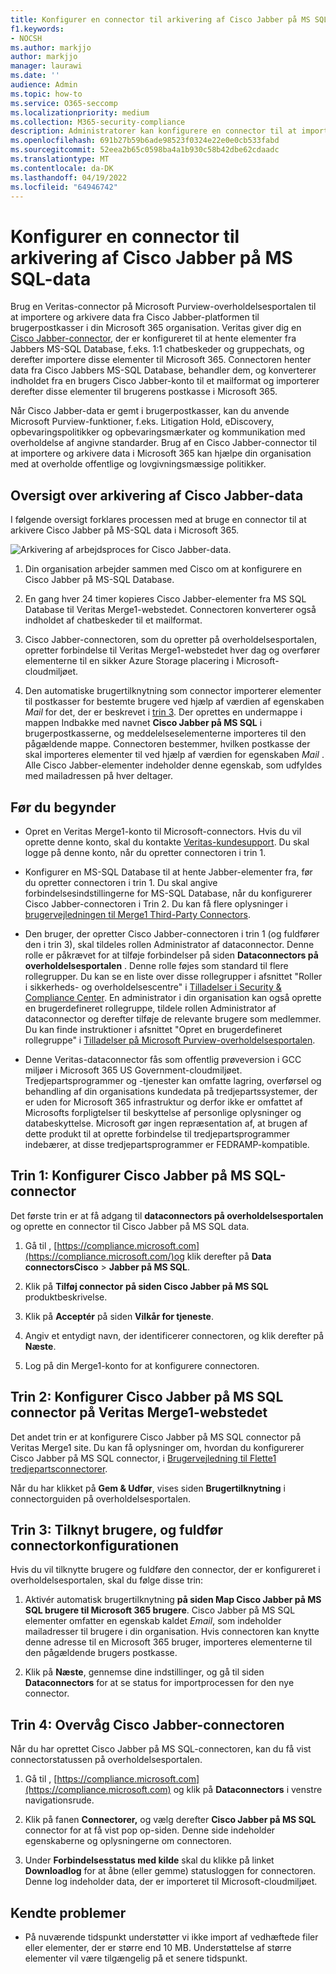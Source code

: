 ```yaml
---
title: Konfigurer en connector til arkivering af Cisco Jabber på MS SQL data i Microsoft 365
f1.keywords:
- NOCSH
ms.author: markjjo
author: markjjo
manager: laurawi
ms.date: ''
audience: Admin
ms.topic: how-to
ms.service: O365-seccomp
ms.localizationpriority: medium
ms.collection: M365-security-compliance
description: Administratorer kan konfigurere en connector til at importere og arkivere Cisco Jabber på MS SQL data fra Veritas i Microsoft 365. Med denne connector kan du arkivere data fra datakilder fra tredjepart i Microsoft 365. Når du har arkiveret disse data, kan du bruge funktioner til overholdelse af angivne standarder, f.eks. juridisk bevarelse, indholdssøgning og opbevaringspolitikker til at administrere tredjepartsdata.
ms.openlocfilehash: 691b27b59b6ade98523f0324e22e0e0cb533fabd
ms.sourcegitcommit: 52eea2b65c0598ba4a1b930c58b42dbe62cdaadc
ms.translationtype: MT
ms.contentlocale: da-DK
ms.lasthandoff: 04/19/2022
ms.locfileid: "64946742"
---
```

# <a name="set-up-a-connector-to-archive-cisco-jabber-on-ms-sql-data"></a>Konfigurer en connector til arkivering af Cisco Jabber på MS SQL-data

Brug en Veritas-connector på Microsoft Purview-overholdelsesportalen til at importere og arkivere data fra Cisco Jabber-platformen til brugerpostkasser i din Microsoft 365 organisation. Veritas giver dig en [Cisco Jabber-connector](https://globanet.com/jabber/), der er konfigureret til at hente elementer fra Jabbers MS-SQL Database, f.eks. 1:1 chatbeskeder og gruppechats, og derefter importere disse elementer til Microsoft 365. Connectoren henter data fra Cisco Jabbers MS-SQL Database, behandler dem, og konverterer indholdet fra en brugers Cisco Jabber-konto til et mailformat og importerer derefter disse elementer til brugerens postkasse i Microsoft 365.

Når Cisco Jabber-data er gemt i brugerpostkasser, kan du anvende Microsoft Purview-funktioner, f.eks. Litigation Hold, eDiscovery, opbevaringspolitikker og opbevaringsmærkater og kommunikation med overholdelse af angivne standarder. Brug af en Cisco Jabber-connector til at importere og arkivere data i Microsoft 365 kan hjælpe din organisation med at overholde offentlige og lovgivningsmæssige politikker.

## <a name="overview-of-archiving-cisco-jabber-data"></a>Oversigt over arkivering af Cisco Jabber-data

I følgende oversigt forklares processen med at bruge en connector til at arkivere Cisco Jabber på MS-SQL data i Microsoft 365.

![Arkivering af arbejdsproces for Cisco Jabber-data.](../media/CiscoJabberonMSSQLConnectorWorkflow.png)

1. Din organisation arbejder sammen med Cisco om at konfigurere en Cisco Jabber på MS-SQL Database.

2. En gang hver 24 timer kopieres Cisco Jabber-elementer fra MS SQL Database til Veritas Merge1-webstedet. Connectoren konverterer også indholdet af chatbeskeder til et mailformat.

3. Cisco Jabber-connectoren, som du opretter på overholdelsesportalen, opretter forbindelse til Veritas Merge1-webstedet hver dag og overfører elementerne til en sikker Azure Storage placering i Microsoft-cloudmiljøet.

4. Den automatiske brugertilknytning som connector importerer elementer til postkasser for bestemte brugere ved hjælp af værdien af egenskaben *Mail* for det, der er beskrevet i [trin 3](#step-3-map-users-and-complete-the-connector-setup). Der oprettes en undermappe i mappen Indbakke med navnet **Cisco Jabber på MS SQL** i brugerpostkasserne, og meddelelseselementerne importeres til den pågældende mappe. Connectoren bestemmer, hvilken postkasse der skal importeres elementer til ved hjælp af værdien for egenskaben *Mail* . Alle Cisco Jabber-elementer indeholder denne egenskab, som udfyldes med mailadressen på hver deltager.

## <a name="before-you-begin"></a>Før du begynder

- Opret en Veritas Merge1-konto til Microsoft-connectors. Hvis du vil oprette denne konto, skal du kontakte [Veritas-kundesupport](https://www.veritas.com/content/support/). Du skal logge på denne konto, når du opretter connectoren i trin 1.

- Konfigurer en MS-SQL Database til at hente Jabber-elementer fra, før du opretter connectoren i trin 1. Du skal angive forbindelsesindstillingerne for MS-SQL Database, når du konfigurerer Cisco Jabber-connectoren i Trin 2. Du kan få flere oplysninger i [brugervejledningen til Merge1 Third-Party Connectors](https://docs.ms.merge1.globanetportal.com/Merge1%20Third-Party%20Connectors%20Cisco%20Jabber%20on%20MS%20SQL%20User%20Guide%20.pdf).

- Den bruger, der opretter Cisco Jabber-connectoren i trin 1 (og fuldfører den i trin 3), skal tildeles rollen Administrator af dataconnector. Denne rolle er påkrævet for at tilføje forbindelser på siden **Dataconnectors på overholdelsesportalen** . Denne rolle føjes som standard til flere rollegrupper. Du kan se en liste over disse rollegrupper i afsnittet "Roller i sikkerheds- og overholdelsescentre" i [Tilladelser i Security & Compliance Center](../security/office-365-security/permissions-in-the-security-and-compliance-center.md#roles-in-the-security--compliance-center). En administrator i din organisation kan også oprette en brugerdefineret rollegruppe, tildele rollen Administrator af dataconnector og derefter tilføje de relevante brugere som medlemmer. Du kan finde instruktioner i afsnittet "Opret en brugerdefineret rollegruppe" i [Tilladelser på Microsoft Purview-overholdelsesportalen](microsoft-365-compliance-center-permissions.md#create-a-custom-role-group).

- Denne Veritas-dataconnector fås som offentlig prøveversion i GCC miljøer i Microsoft 365 US Government-cloudmiljøet. Tredjepartsprogrammer og -tjenester kan omfatte lagring, overførsel og behandling af din organisations kundedata på tredjepartssystemer, der er uden for Microsoft 365 infrastruktur og derfor ikke er omfattet af Microsofts forpligtelser til beskyttelse af personlige oplysninger og databeskyttelse. Microsoft gør ingen repræsentation af, at brugen af dette produkt til at oprette forbindelse til tredjepartsprogrammer indebærer, at disse tredjepartsprogrammer er FEDRAMP-kompatible.

## <a name="step-1-set-up-the-cisco-jabber-on-ms-sql-connector"></a>Trin 1: Konfigurer Cisco Jabber på MS SQL-connector

Det første trin er at få adgang til **dataconnectors på overholdelsesportalen** og oprette en connector til Cisco Jabber på MS SQL data.

1. Gå til , [https://compliance.microsoft.com](https://compliance.microsoft.com/)og klik derefter på **Data connectorsCisco** >  **Jabber på MS SQL**.

2. Klik på **Tilføj connector** **på siden Cisco Jabber på MS SQL** produktbeskrivelse.

3. Klik på **Acceptér** på siden **Vilkår for tjeneste**.

4. Angiv et entydigt navn, der identificerer connectoren, og klik derefter på **Næste**.

5. Log på din Merge1-konto for at konfigurere connectoren.

## <a name="step-2-configure-the-cisco-jabber-on-ms-sql-connector-on-the-veritas-merge1-site"></a>Trin 2: Konfigurer Cisco Jabber på MS SQL connector på Veritas Merge1-webstedet

Det andet trin er at konfigurere Cisco Jabber på MS SQL connector på Veritas Merge1 site. Du kan få oplysninger om, hvordan du konfigurerer Cisco Jabber på MS SQL connector, i [Brugervejledning til Flette1 tredjepartsconnectorer](https://docs.ms.merge1.globanetportal.com/Merge1%20Third-Party%20Connectors%20Cisco%20Jabber%20on%20MS%20SQL%20User%20Guide%20.pdf).

Når du har klikket på **Gem & Udfør**, vises siden **Brugertilknytning** i connectorguiden på overholdelsesportalen.

## <a name="step-3-map-users-and-complete-the-connector-setup"></a>Trin 3: Tilknyt brugere, og fuldfør connectorkonfigurationen

Hvis du vil tilknytte brugere og fuldføre den connector, der er konfigureret i overholdelsesportalen, skal du følge disse trin:

1. Aktivér automatisk brugertilknytning **på siden Map Cisco Jabber på MS SQL brugere til Microsoft 365 brugere**. Cisco Jabber på MS SQL elementer omfatter en egenskab kaldet *Email*, som indeholder mailadresser til brugere i din organisation. Hvis connectoren kan knytte denne adresse til en Microsoft 365 bruger, importeres elementerne til den pågældende brugers postkasse.

2. Klik på **Næste**, gennemse dine indstillinger, og gå til siden **Dataconnectors** for at se status for importprocessen for den nye connector.

## <a name="step-4-monitor-the-cisco-jabber-connector"></a>Trin 4: Overvåg Cisco Jabber-connectoren

Når du har oprettet Cisco Jabber på MS SQL-connectoren, kan du få vist connectorstatussen på overholdelsesportalen.

1. Gå til , [https://compliance.microsoft.com](https://compliance.microsoft.com) og klik på **Dataconnectors** i venstre navigationsrude.

2. Klik på fanen **Connectorer,** og vælg derefter **Cisco Jabber på MS SQL** connector for at få vist pop op-siden. Denne side indeholder egenskaberne og oplysningerne om connectoren.

3. Under **Forbindelsesstatus med kilde** skal du klikke på linket **Downloadlog** for at åbne (eller gemme) statusloggen for connectoren. Denne log indeholder data, der er importeret til Microsoft-cloudmiljøet.

## <a name="known-issues"></a>Kendte problemer

- På nuværende tidspunkt understøtter vi ikke import af vedhæftede filer eller elementer, der er større end 10 MB. Understøttelse af større elementer vil være tilgængelig på et senere tidspunkt.
